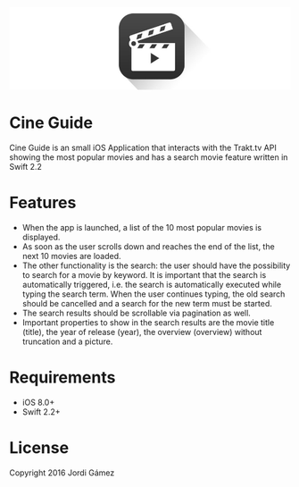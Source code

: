 ![Cine Guide](header.jpg?raw=true "Cine Guide")

# Cine Guide
Cine Guide is an small iOS Application that interacts with the Trakt.tv API showing the most popular movies and has a search movie feature written in Swift 2.2

# Features
- When the app is launched, a list of the 10 most popular movies is displayed.
- As soon as the user scrolls down and reaches the end of the list, the next 10 movies are loaded.
- The other functionality is the search: the user should have the possibility to search for a movie by keyword. It is important that the search is automatically triggered, i.e. the search is automatically executed while typing the search term. When the user continues typing, the old search should be cancelled and a search for the new term must be started.
- The search results should be scrollable via pagination as well.
- Important properties to show in the search results are the movie title (title), the year of release (year), the overview (overview) without truncation and a picture.

# Requirements
- iOS 8.0+
- Swift 2.2+

# License
Copyright 2016 Jordi Gámez
